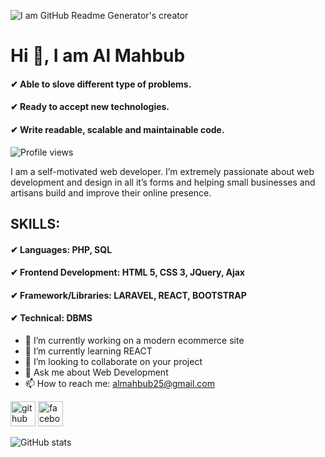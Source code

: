 ![I am GitHub Readme Generator's creator](https://www.webhopers.com/top-laravel-development-companies-in-usa)
# Hi 👋, I am Al Mahbub

#### ✔ Able to slove different type of problems.

#### ✔ Ready to accept new technologies.

#### ✔ Write readable, scalable and maintainable code.


![Profile views](https://gpvc.arturio.dev/mahbubartisan) 

I am a self-motivated web developer. I’m extremely passionate about web development and design in all it’s forms and helping small businesses and artisans build and improve their online presence. 


## SKILLS:

#### ✔ Languages: PHP, SQL

#### ✔ Frontend Development: HTML 5, CSS 3, JQuery, Ajax

#### ✔ Framework/Libraries: LARAVEL, REACT, BOOTSTRAP  

#### ✔ Technical: DBMS


- 🔭 I’m currently working on a modern ecommerce site 
- 🌱 I’m currently learning REACT 
- 👯 I’m looking to collaborate on your project 
- 💬 Ask me about Web Development 
- 📫 How to reach me: almahbub25@gmail.com 


[<img src='https://cdn.jsdelivr.net/npm/simple-icons@3.0.1/icons/github.svg' alt='github' height='40'>](https://github.com/mahbubartisan)  [<img src='https://cdn.jsdelivr.net/npm/simple-icons@3.0.1/icons/facebook.svg' alt='facebook' height='40'>](https://www.facebook.com/mahbub.hossain.71066)  

![GitHub stats](https://github-readme-stats.vercel.app/api?username=mahbubartisan&show_icons=true)  

 
